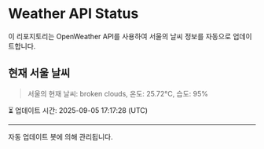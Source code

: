 
# Weather API Status

이 리포지토리는 OpenWeather API를 사용하여 서울의 날씨 정보를 자동으로 업데이트합니다.

## 현재 서울 날씨
> 서울의 현재 날씨: broken clouds, 온도: 25.72°C, 습도: 95%

⏳ 업데이트 시간: 2025-09-05 17:17:28 (UTC)

---
자동 업데이트 봇에 의해 관리됩니다.
